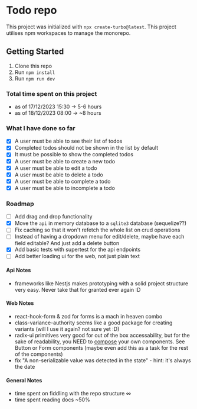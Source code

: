 # Todo repo

This project was initialized with `npx create-turbo@latest`. This project utilises npm workspaces to manage the monorepo.

## Getting Started

1. Clone this repo
2. Run `npm install`
3. Run `npm run dev`

### Total time spent on this project

- as of 17/12/2023 15:30 -> 5-6 hours
- as of 18/12/2023 08:00 -> ~8 hours

### What I have done so far

- [x] A user must be able to see their list of todos
- [x] Completed todos should not be shown in the list by default
- [x] It must be possible to show the completed todos
- [x] A user must be able to create a new todo
- [x] A user must be able to edit a todo
- [x] A user must be able to delete a todo
- [x] A user must be able to complete a todo
- [x] A user must be able to incomplete a todo

### Roadmap

- [ ] Add drag and drop functionality
- [x] Move the `api` in memory database to a `sqlite3` database (sequelize??)
- [ ] Fix caching so that it won't refetch the whole list on crud operations
- [ ] Instead of having a dropdown menu for edit/delete, maybe have each field editable? And just add a delete button
- [x] Add basic tests with supertest for the api endpoints
- [ ] Add better loading ui for the web, not just plain text

#### Api Notes

- frameworks like Nestjs makes prototyping with a solid project structure very easy. Never take that for granted ever again :D

#### Web Notes

- react-hook-form & zod for forms is a mach in heaven combo
- class-variance-authority seems like a good package for creating variants (will I use it again? not sure yet :D)
- radix-ui primitives very good for out of the box accessability, but for the sake of readability, you NEED to [compose](https://www.radix-ui.com/primitives/docs/guides/composition#composing-with-your-own-react-components) your own components. See Button or Form components (maybe even add this as a task for the rest of the components)
- fix "A non-serializable value was detected in the state" - hint: it's always the date

#### General Notes

- time spent on fiddling with the repo structure &infin;
- time spent reading docs ~50%